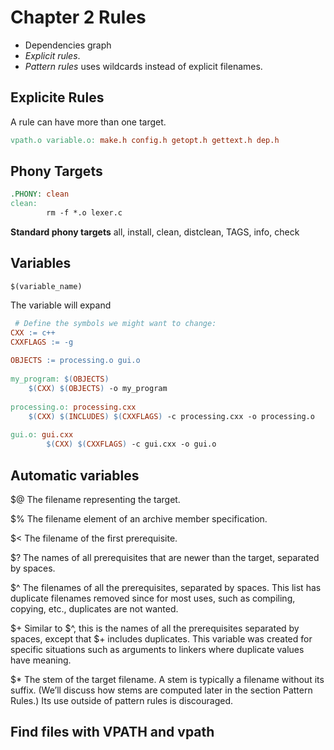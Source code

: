 # Chapter 2 Rules

* Dependencies graph
* *Explicit rules*.
* *Pattern rules* uses wildcards instead of explicit filenames.


## Explicite Rules

A rule can have more than one target. 

```makefile
vpath.o variable.o: make.h config.h getopt.h gettext.h dep.h
```


## Phony Targets

```makefile
.PHONY: clean
clean:
        rm -f *.o lexer.c      
```

**Standard phony targets**
all, install, clean, distclean, TAGS, info, check

## Variables

```
$(variable_name)
```

The variable will expand

```makefile
 # Define the symbols we might want to change:
CXX	:= c++
CXXFLAGS := -g
    
OBJECTS	:= processing.o gui.o
    
my_program: $(OBJECTS)
	$(CXX) $(OBJECTS) -o my_program
    
processing.o: processing.cxx
	$(CXX) $(INCLUDES) $(CXXFLAGS) -c processing.cxx -o processing.o
    
gui.o: gui.cxx
    	$(CXX) $(CXXFLAGS) -c gui.cxx -o gui.o
```




## Automatic variables
\$@
The filename representing the target.

\$%
The filename element of an archive member specification.

\$<
The filename of the first prerequisite.

\$?
The names of all prerequisites that are newer than the target, separated by spaces.

\$^
The filenames of all the prerequisites, separated by spaces. This list has duplicate filenames removed since for most uses, such as compiling, copying, etc., duplicates are not wanted.

\$+
Similar to \$^, this is the names of all the prerequisites separated by spaces, except that \$+ includes duplicates. This variable was created for specific situations such as arguments to linkers where duplicate values have meaning.

\$*
The stem of the target filename. A stem is typically a filename without its suffix. (We’ll discuss how stems are computed later in the section Pattern Rules.) Its use outside of pattern rules is discouraged.


## Find files with VPATH and vpath


